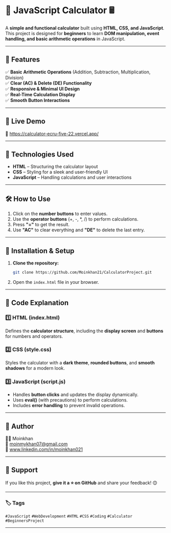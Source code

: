 # 📌 JavaScript Calculator 🖩  

A **simple and functional calculator** built using **HTML, CSS, and JavaScript**. This project is designed for **beginners** to learn **DOM manipulation, event handling, and basic arithmetic operations** in JavaScript.  

---

## 🚀 Features  
✅ **Basic Arithmetic Operations** (Addition, Subtraction, Multiplication, Division)  
✅ **Clear (AC) & Delete (DE) Functionality**  
✅ **Responsive & Minimal UI Design**  
✅ **Real-Time Calculation Display**  
✅ **Smooth Button Interactions**  

---

## 🎥 Live Demo  
🔗 https://calculator-ecru-five-22.vercel.app/   

---

## 📂 Technologies Used  
- **HTML** – Structuring the calculator layout  
- **CSS** – Styling for a sleek and user-friendly UI  
- **JavaScript** – Handling calculations and user interactions  

---

## 🛠️ How to Use  
1. Click on the **number buttons** to enter values.  
2. Use the **operator buttons** (+, -, *, /) to perform calculations.  
3. Press **"="** to get the result.  
4. Use **"AC"** to clear everything and **"DE"** to delete the last entry.  

---

## 🔧 Installation & Setup  
1. **Clone the repository:**  
   ```bash
   git clone https://github.com/Moinkhan21/CalculatorProject.git
   ```
2. Open the `index.html` file in your browser.  

---

## 📝 Code Explanation  
### **1️⃣ HTML (index.html)**  
Defines the **calculator structure**, including the **display screen** and **buttons** for numbers and operators.  

### **2️⃣ CSS (style.css)**  
Styles the calculator with a **dark theme**, **rounded buttons**, and **smooth shadows** for a modern look.  

### **3️⃣ JavaScript (script.js)**  
- Handles **button clicks** and updates the display dynamically.  
- Uses **eval()** (with precautions) to perform calculations.  
- Includes **error handling** to prevent invalid operations.  

---

## 📌 Author  
👨‍💻 Moinkhan  
📧 moinmykhan07@gmail.com  
🔗 www.linkedin.com/in/moinkhan021  

---

## 🌟 Support  
If you like this project, **give it a ⭐ on GitHub** and share your feedback! 😊  

---

### 🏷️ Tags  
`#JavaScript` `#WebDevelopment` `#HTML` `#CSS` `#Coding` `#Calculator` `#BeginnersProject`  

---
